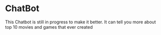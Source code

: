 # ChatBot
This Chatbot is still in progress to make it better. It can tell you more about top 10 movies and games that ever created
